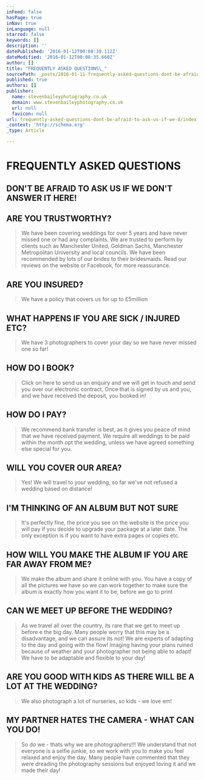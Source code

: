 ```yaml
---
inFeed: false
hasPage: true
inNav: true
inLanguage: null
starred: false
keywords: []
description: ''
datePublished: '2016-01-12T00:08:39.112Z'
dateModified: '2016-01-12T00:08:35.660Z'
author: []
title: "FREQUENTLY ASKED QUESTIONS\_"
sourcePath: _posts/2016-01-11-frequently-asked-questions-dont-be-afraid-to-ask-us-if-we-d.md
published: true
authors: []
publisher:
  name: stevenbaileyphotography.co.uk
  domain: www.stevenbaileyphotography.co.uk
  url: null
  favicon: null
url: frequently-asked-questions-dont-be-afraid-to-ask-us-if-we-d/index.html
_context: 'http://schema.org'
_type: Article

---
```

# FREQUENTLY ASKED QUESTIONS 

## DON'T BE AFRAID TO ASK US IF WE DON'T ANSWER IT HERE! 

## ARE YOU TRUSTWORTHY? 
> 
> We have been covering weddings for over 5 years and have never missed one or had any complaints. We are trusted to perform by clients such as Manchester United, Goldman Sachs, Manchester Metropolitan University and local councils. We have been recommended by lots of our brides to their bridesmaids. Read our reviews on the website or Facebook, for more reassurance. 

## ARE YOU INSURED? 
> 
> We have a policy that covers us for up to £5million   

## WHAT HAPPENS IF YOU ARE SICK / INJURED ETC? 
> 
> We have 3 photographers to cover your day so we have never missed one so far! 

## HOW DO I BOOK? 
> 
> Click on here to send us an enquiry and we will get in touch and send you over our electronic contract, Once that is signed by us and you, and we have received the deposit, you booked in! 

## HOW DO I PAY?

> We recommend bank transfer is best, as it gives you peace of mind that we have received payment. We require all weddings to be paid within the month opt the wedding, unless we have agreed something else special for you.  

## WILL YOU COVER OUR AREA? 
> 
> Yes! We will travel to your wedding, so far we've not refused a wedding based on distance!

## I'M THINKING OF AN ALBUM BUT NOT SURE 
> 
> It's perfectly fine, the price you see on the website is the price you will pay if you decide to upgrade your package at a later date. The only exception is if you want to have extra pages or copies etc.  

## HOW WILL YOU MAKE THE ALBUM IF YOU ARE FAR AWAY FROM ME? 
> 
> We make the album and share it online with you. You have a copy of all the pictures we have so we can work together to make sure the album is exactly how you want it to be, before we go to print 

## CAN WE MEET UP BEFORE THE WEDDING? 
> 
> As we travel all over the country, its rare that we get to meet up before e the big day. Many people worry that this may be a disadvantage, and we can assure its not! We are experts of adapting to the day and going with the flow! Imaging having your plans ruined because of weather and your photographer not being able to adapt! We have to be adaptable and flexible to your day! 

## ARE YOU GOOD WITH KIDS AS THERE WILL BE A LOT AT THE WEDDING? 
> 
> We also photograph a lot of nurseries, so kids - we love em! 

## MY PARTNER HATES THE CAMERA - WHAT CAN YOU DO!

> So do we - thats why we are photographers!!! We understand that not everyone is a selfie junkie, so we work with you to make you feel relaxed and enjoy the day. Many people have commented that they were dreading the photography sessions but enjoyed loving it and we made their day!
